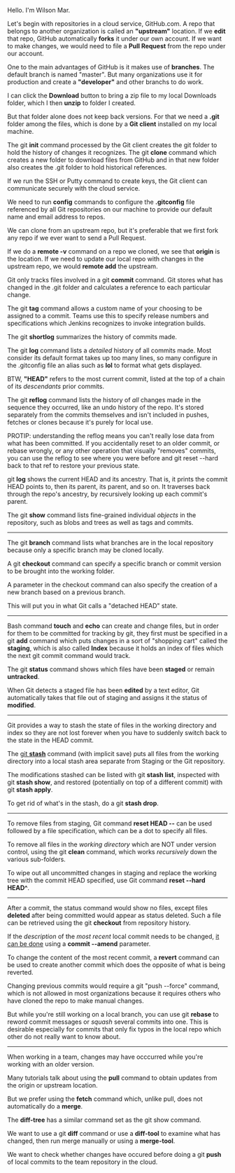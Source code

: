 Hello. I'm Wilson Mar.



Let's begin with repositories in a cloud service, GitHub.com.
A repo that belongs to another organization is called an <strong>"upstream"</strong> location.
If we <strong>edit</strong> that repo, 
GitHub automatically <strong>forks</strong> it under our own account.
If we want to make changes, we would need to file a 
<strong>Pull Request</strong> from the repo under our account.

One to the main advantages of GitHub is it makes use of <strong>branches</strong>.
The default branch is named "master".
But many organizations use it for production 
and create a <strong>"developer"</strong> and other branchs to do work.

I can click the <strong>Download</strong> button to 
bring a zip file to my local Downloads folder,
which I then <strong>unzip</strong> to folder I created.

But that folder alone does not keep back versions.
For that we need a <strong>.git</strong> folder among the files,
which is done by a <strong>Git client</strong> 
installed on my local machine.

The git <strong>init</strong> command processed by the Git client
creates the git folder to hold the history of changes it recognizes.
The git <strong>clone</strong> command which creates a new folder
to download files from GitHub and in that new folder
also creates the .git folder to hold historical references.

If we run the SSH or Putty command to create keys,
the Git client can communicate securely with the cloud service.

We need to run <strong>config</strong> commands to 
configure the <strong>.gitconfig</strong> file
referenced by all Git repositories on our machine
to provide our default name and email address to repos.

We can clone from an upstream repo, 
but it's preferable that we first fork any repo if we ever want to
send a Pull Request.

If we do a <strong>remote -v</strong> command on a repo we cloned,
we see that <strong>origin</strong> is the location.
If we need to update our local repo with changes in the upstream repo,
we would <strong>remote add</strong> the upstream.

Git only tracks files involved in a git <strong>commit</strong> 
command. Git stores what has changed in the .git folder
and calculates a reference to each particular change.

The git <strong>tag</strong> command allows a 
custom name of your choosing to be assigned to a commit.
Teams use this to specify release numbers and
specifications which Jenkins recognizes to invoke integration builds.

The git <strong>shortlog</strong> summarizes the history of commits made.

The git <strong>log</strong> command lists a 
<em>detailed</em> history of all commits made.
Most consider its default format takes up too many lines,
so many configure in the .gitconfig file an alias 
such as <strong>lol</strong> to format what gets displayed.

BTW, <strong>"HEAD"</strong> refers to the most current commit,
listed at the top of a chain of its <em>descendants</em> prior commits.

The git <strong>reflog</strong> command lists the history of 
<em>all</em> changes made in the sequence they occurred,
like an undo history of the repo. 
It's stored separately from the commits themselves
and isn't included in pushes, fetches or clones
because it's purely for local use. 

PROTIP: understanding the reflog means you can't really lose data from what has been committed. 
If you accidentally reset to an older commit, or rebase wrongly, or any other operation that visually "removes" commits, you can use the reflog to see where you were before and git reset --hard 
back to that ref to restore your previous state. 

git <strong>log</strong> shows the current HEAD and its ancestry. 
That is, it prints the commit HEAD points to, then its parent, its parent, and so on. 
It traverses back through the repo's ancestry, by recursively looking up each commit's parent.


The git <strong>show</strong> command lists fine-grained individual
<em>objects</em> in the repository, such as blobs and trees
as well as tags and commits.

<hr />

The git <strong>branch</strong> command lists what branches 
are in the local repository because only a specific branch
may be cloned locally.

A git <strong>checkout</strong> command can specify a
specific branch or commit version to be brought into the working folder.

A parameter in the checkout command can also specify the creation of a new branch
based on a previous branch.

This will put you in what Git calls a "detached HEAD" state.

<hr />

Bash command <strong>touch</strong> and <strong>echo</strong> 
can create and change files,
but in order for them to be committed for tracking by git,
they first must be specified in a git <strong>add</strong> 
command which puts changes in a sort of "shopping cart" called the 
<strong>staging</strong>, which is also called <strong>Index</strong>
because it holds an index of files which the
next git commit command would track.

The git <strong>status</strong> command shows
which files have been <strong>staged</strong>
or remain <strong>untracked</strong>.

When Git detects a staged file has been 
<strong>edited</strong> by a text editor,
Git automatically takes that file out of staging
and assigns it the status of <strong>modified</strong>.

<hr />

Git provides a way to stash the state of files in the working directory and index
so they are not lost forever when you have to 
suddenly switch back to the state in the HEAD commit.

The <a target="_blank" href="https://git-scm.com/docs/git-stash">
git <strong>stash</strong></a> command (with implicit save)
puts all files from the working directory
into a local stash area separate from Staging or the Git repository.

The modifications stashed can be listed with git <strong>stash list</strong>, 
inspected with git <strong>stash show</strong>, 
and restored (potentially on top of a different commit) 
with git <strong>stash apply</strong>. 

To get rid of what's in the stash, do a git <strong>stash drop</strong>.

<hr />

To remove files from staging,
Git command <strong>reset HEAD --</strong> can be used 
followed by a file specification, which can be a dot to specify all files.

To remove all files in the <em>working directory</em>
which are NOT under version control, using the
git <strong>clean</strong> command, which works 
<em>recursively</em> down the various sub-folders.

To wipe out all uncommitted changes in staging and 
replace the working tree with the commit HEAD specified, use
Git command <strong>reset --hard HEAD^</strong>.

<hr />

After a commit, the status command would show no files, except
files <strong>deleted</strong> after being committed would 
appear as status deleted.
Such a file can be retrieved using the
git <strong>checkout</strong> from repository history.

If the <em>description</em> of the <em>most recent</em> 
local commit needs to be changed,
<a target="_blank" href="https://help.github.com/articles/changing-a-commit-message/">
it can be done</a> using a <strong>commit --amend</strong> parameter.

To change the content of the most recent commit,
a <strong>revert</strong> command can be used to
create another commit which does the opposite of what is being reverted.

Changing previous commits would require a git "push --force" command,
which is not allowed in most organizations because it requires
others who have cloned the repo to make manual changes.

But while you're still working on a local branch, you can use
git <strong>rebase</strong> to reword commit messages or
<em>squash</em> several commits into one.
This is desirable especially for commits that only fix typos in the local repo
which other do not really want to know about.

<hr />

When working in a team, changes may have occcurred while you're 
working with an older version.

Many tutorials talk about using the <strong>pull</strong> command
to obtain updates from the origin or upstream location.

But we prefer using the <strong>fetch</strong> command which,
unlike pull, does not automatically do a 
<strong>merge</strong>.

The <strong>diff-tree</strong> has a similar command set
as the git show command.

We want to use a git <strong>diff</strong> command or use a 
<strong>diff-tool</strong> to examine what has changed,
then run merge manually or using a
<strong>merge-tool</strong>.

We want to check whether changes have occured before doing a
git <strong>push</strong> of local commits to the team repository in the cloud.






